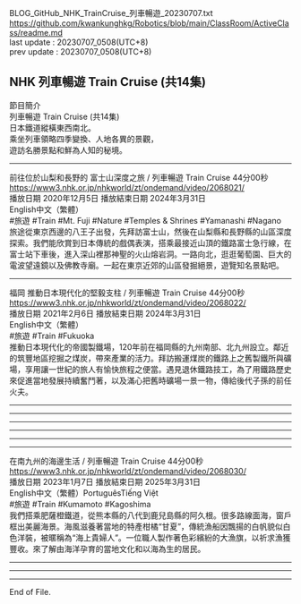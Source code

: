 
BLOG_GitHub_NHK_TrainCruise_列車暢遊_20230707.txt  
  https://github.com/kwankunghkg/Robotics/blob/main/ClassRoom/ActiveClass/readme.md  
last update : 20230707_0508(UTC+8)  
prev update : 20230707_0508(UTC+8)  
  
  
## NHK 列車暢遊 Train Cruise (共14集)  
  
節目簡介  
列車暢遊 Train Cruise (共14集)  
日本鐵道縱橫東西南北。  
乘坐列車領略四季變換、人地各異的景觀，  
遊訪名勝景點和鮮為人知的秘境。  
  
----  
  
前往位於山梨和長野的 富士山深度之旅 / 列車暢遊 Train Cruise 44分00秒  
  https://www3.nhk.or.jp/nhkworld/zt/ondemand/video/2068021/  
播放日期 2020年12月5日 播放結束日期 2024年3月31日   
    English中文（繁體）  
    #旅遊 #Train #Mt. Fuji #Nature #Temples & Shrines #Yamanashi #Nagano  
	旅途從東京西邊的八王子出發，先拜訪富士山，然後在山梨縣和長野縣的山區深度探索。我們能欣賞到日本傳統的戲偶表演，搭乘最接近山頂的鐵路富士急行線，在富士站下車後，進入深山裡那神聖的火山熔岩洞。一路向北，逛逛葡萄園、巨大的電波望遠鏡以及佛教寺廟。一起在東京近郊的山區發掘絕景，遊覽知名景點吧。  
  
----  
  
福岡 推動日本現代化的堅毅支柱 / 列車暢遊 Train Cruise 44分00秒  
  https://www3.nhk.or.jp/nhkworld/zt/ondemand/video/2068022/  
播放日期 2021年2月6日 播放結束日期 2024年3月31日  
    English中文（繁體）  
    #旅遊    #Train    #Fukuoka  
	推動日本現代化的帝國製鐵場，120年前在福岡縣的九州南部、北九州設立。鄰近的筑豐地區挖掘之煤炭，帶來產業的活力。拜訪搬運煤炭的鐵路上之舊製鐵所與礦場，享用讓一世紀的旅人有愉快旅程之便當。遇見退休鐵路技工，為了用鐵路歷史來促進當地發展持續奮鬥著，以及滿心把舊時礦場一景一物，傳給後代子孫的前任火夫。  
  
----  
  
  
  
----  
  
  
  
----  
  
  
  
----  
  
  
  
----  
  
  
  
----  
  
在南九州的海邊生活 / 列車暢遊 Train Cruise 44分00秒  
  https://www3.nhk.or.jp/nhkworld/zt/ondemand/video/2068030/  
播放日期 2023年1月7日 播放結束日期 2025年3月31日  
English中文（繁體）PortuguêsTiếng Việt  
#旅遊 #Train #Kumamoto #Kagoshima  
	我們搭乘肥薩橙鐵道，從熊本縣的八代到鹿兒島縣的阿久根。很多路線面海，窗戶框出美麗海景。海風滋養著當地的特產柑橘“甘夏”，傳統漁船因飄揚的白帆貌似白色洋裝，被暱稱為“海上貴婦人”。一位職人製作著色彩繽紛的大漁旗，以祈求漁獲豐收。來了解由海洋孕育的當地文化和以海為生的居民。  
  
----  
  
  
----  
  
  
----
End of File.  
